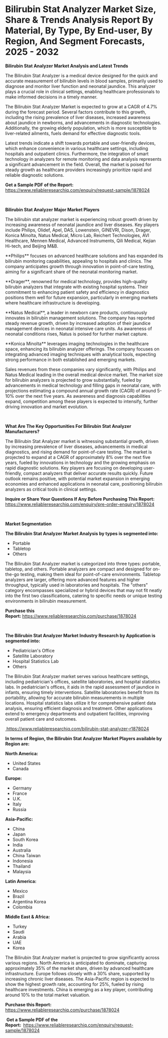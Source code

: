 <p><h1>Bilirubin Stat Analyzer Market Size, Share & Trends Analysis Report By Material, By Type, By End-user, By Region, And Segment Forecasts, 2025 - 2032</h1></p><p><strong>Bilirubin Stat Analyzer Market Analysis and Latest Trends</strong></p>
<p><p>The Bilirubin Stat Analyzer is a medical device designed for the quick and accurate measurement of bilirubin levels in blood samples, primarily used to diagnose and monitor liver function and neonatal jaundice. This analyzer plays a crucial role in clinical settings, enabling healthcare professionals to make informed decisions in a timely manner.</p><p>The Bilirubin Stat Analyzer Market is expected to grow at a CAGR of 4.7% during the forecast period. Several factors contribute to this growth, including the rising prevalence of liver diseases, increased awareness about jaundice in newborns, and advancements in diagnostic technologies. Additionally, the growing elderly population, which is more susceptible to liver-related ailments, fuels demand for effective diagnostic tools.</p><p>Latest trends indicate a shift towards portable and user-friendly devices, which enhance convenience in various healthcare settings, including hospitals and outpatient clinics. Furthermore, the integration of smart technology in analyzers for remote monitoring and data analysis represents a significant advancement in the field. Overall, the market is poised for steady growth as healthcare providers increasingly prioritize rapid and reliable diagnostic solutions.</p></p>
<p><strong>Get a Sample PDF of the Report:&nbsp;</strong> <a href="https://www.reliableresearchiq.com/enquiry/request-sample/1878024?utm_campaign=2481&utm_medium=2&utm_source=Github&utm_content=ia&utm_term=13042025&utm_id=bilirubin-stat-analyzer">https://www.reliableresearchiq.com/enquiry/request-sample/1878024</a></p>
<p>&nbsp;</p>
<p><strong>Bilirubin Stat Analyzer Major Market Players</strong></p>
<p><p>The bilirubin stat analyzer market is experiencing robust growth driven by increasing awareness of neonatal jaundice and liver diseases. Key players include Philips, Olidef, Apel, DAS, Lowenstein, GINEVRI, Dison, Drager, Konica Minolta, Natus Medical, Micro Lab, Reichert Technologies, AVI Healthcare, Mennen Medical, Advanced Instruments, Qili Medical, Kejian Hi-tech, and Beijing M&B.</p><p>**Philips** focuses on advanced healthcare solutions and has expanded its bilirubin monitoring capabilities, appealing to hospitals and clinics. The company anticipates growth through innovation in point-of-care testing, aiming for a significant share of the neonatal monitoring market.</p><p>**Drager**, renowned for medical technology, provides high-quality bilirubin analyzers that integrate with existing hospital systems. Their commitment to enhancing patient safety and efficiency in diagnostics positions them well for future expansion, particularly in emerging markets where healthcare infrastructure is developing.</p><p>**Natus Medical**, a leader in newborn care products, continuously innovates in bilirubin management solutions. The company has reported steady revenue growth, driven by increased adoption of their jaundice management devices in neonatal intensive care units. As awareness of neonatal conditions rises, Natus is poised for further market capture.</p><p>**Konica Minolta** leverages imaging technologies in the healthcare space, enhancing its bilirubin analyzer offerings. The company focuses on integrating advanced imaging techniques with analytical tools, expecting strong performance in both established and emerging markets.</p><p>Sales revenues from these companies vary significantly, with Philips and Natus Medical leading in the overall medical device market. The market size for bilirubin analyzers is projected to grow substantially, fueled by advancements in medical technology and filling gaps in neonatal care, with projections estimating a compound annual growth rate (CAGR) of around 5-10% over the next five years. As awareness and diagnosis capabilities expand, competition among these players is expected to intensify, further driving innovation and market evolution.</p></p>
<p>&nbsp;</p>
<p><strong>What Are The Key Opportunities For Bilirubin Stat Analyzer Manufacturers?</strong></p>
<p><p>The Bilirubin Stat Analyzer market is witnessing substantial growth, driven by increasing prevalence of liver diseases, advancements in medical diagnostics, and rising demand for point-of-care testing. The market is projected to expand at a CAGR of approximately 8% over the next five years, fueled by innovations in technology and the growing emphasis on rapid diagnostic solutions. Key players are focusing on developing user-friendly, compact analyzers that deliver accurate results quickly. Future outlook remains positive, with potential market expansion in emerging economies and enhanced applications in neonatal care, positioning bilirubin analyzers as critical tools in clinical settings.</p></p>
<p><strong>Inquire or Share Your Questions If Any Before Purchasing This Report:</strong> <a href="https://www.reliableresearchiq.com/enquiry/pre-order-enquiry/1878024?utm_campaign=2481&utm_medium=2&utm_source=Github&utm_content=ia&utm_term=13042025&utm_id=bilirubin-stat-analyzer">https://www.reliableresearchiq.com/enquiry/pre-order-enquiry/1878024</a></p>
<p>&nbsp;</p>
<p><strong>Market Segmentation</strong></p>
<p><strong>The Bilirubin Stat Analyzer Market Analysis by types is segmented into:</strong></p>
<p><ul><li>Portable</li><li>Tabletop</li><li>Others</li></ul></p>
<p><p>The Bilirubin Stat Analyzer market is categorized into three types: portable, tabletop, and others. Portable analyzers are compact and designed for on-the-go testing, making them ideal for point-of-care environments. Tabletop analyzers are larger, offering more advanced features and higher throughput, typically used in laboratories and hospitals. The "others" category encompasses specialized or hybrid devices that may not fit neatly into the first two classifications, catering to specific needs or unique testing environments in bilirubin measurement.</p></p>
<p><strong>Purchase this Report:&nbsp;</strong><a href="https://www.reliableresearchiq.com/purchase/1878024?utm_campaign=2481&utm_medium=2&utm_source=Github&utm_content=ia&utm_term=13042025&utm_id=bilirubin-stat-analyzer">https://www.reliableresearchiq.com/purchase/1878024</a></p>
<p>&nbsp;</p>
<p><strong>The Bilirubin Stat Analyzer Market Industry Research by Application is segmented into:</strong></p>
<p><ul><li>Pediatrician's Office</li><li>Satellite Laboratory</li><li>Hospital Statistics Lab</li><li>Others</li></ul></p>
<p><p>The Bilirubin Stat Analyzer market serves various healthcare settings, including pediatrician's offices, satellite laboratories, and hospital statistics labs. In pediatrician's offices, it aids in the rapid assessment of jaundice in infants, ensuring timely interventions. Satellite laboratories benefit from its portability, allowing for accurate bilirubin measurements in multiple locations. Hospital statistics labs utilize it for comprehensive patient data analysis, ensuring efficient diagnosis and treatment. Other applications extend to emergency departments and outpatient facilities, improving overall patient care and outcomes.</p></p>
<p><a href="https://www.reliableresearchiq.com/bilirubin-stat-analyzer-r1878024?utm_campaign=2481&utm_medium=2&utm_source=Github&utm_content=ia&utm_term=13042025&utm_id=bilirubin-stat-analyzer">&nbsp;https://www.reliableresearchiq.com/bilirubin-stat-analyzer-r1878024</a></p>
<p><strong>In terms of Region, the Bilirubin Stat Analyzer Market Players available by Region are:</strong></p>
<p>
    <p> <strong> North America: </strong>
        <ul>
            <li>United States</li>
            <li>Canada</li>
        </ul>
        </p> 
    <p> <strong> Europe: </strong>
        <ul>
            <li>Germany</li>
            <li>France</li>
            <li>U.K.</li>
            <li>Italy</li>
            <li>Russia</li>
        </ul>
        </p> 
    <p> <strong> Asia-Pacific: </strong>
        <ul>
            <li>China</li>
            <li>Japan</li>
            <li>South Korea</li>
            <li>India</li>
            <li>Australia</li>
            <li>China Taiwan</li>
            <li>Indonesia</li>
            <li>Thailand</li>
            <li>Malaysia</li>
        </ul>
        </p> 
    <p> <strong> Latin America: </strong>
        <ul>
            <li>Mexico</li>
            <li>Brazil</li>
            <li>Argentina Korea</li>
            <li>Colombia</li>
        </ul>
        </p> 
    <p> <strong> Middle East & Africa: </strong>
        <ul>
            <li>Turkey</li>
            <li>Saudi</li>
            <li>Arabia</li>
            <li>UAE</li>
            <li>Korea</li>
        </ul>
    </p>
    </p>
<p><p>The Bilirubin Stat Analyzer market is projected to grow significantly across various regions. North America is anticipated to dominate, capturing approximately 35% of the market share, driven by advanced healthcare infrastructure. Europe follows closely with a 30% share, supported by increasing chronic liver diseases. The Asia-Pacific region is expected to show the highest growth rate, accounting for 25%, fueled by rising healthcare investments. China is emerging as a key player, contributing around 10% to the total market valuation.</p></p>
<p><strong>Purchase this Report: </strong><a href="https://www.reliableresearchiq.com/purchase/1878024?utm_campaign=2481&utm_medium=2&utm_source=Github&utm_content=ia&utm_term=13042025&utm_id=bilirubin-stat-analyzer">https://www.reliableresearchiq.com/purchase/1878024</a></p>
<p>&nbsp;<strong>Get a Sample PDF of the Report:&nbsp;&nbsp;</strong><a href="https://www.reliableresearchiq.com/enquiry/request-sample/1878024?utm_campaign=2481&utm_medium=2&utm_source=Github&utm_content=ia&utm_term=13042025&utm_id=bilirubin-stat-analyzer">https://www.reliableresearchiq.com/enquiry/request-sample/1878024</a></p>
<p><strong></strong></p>
<p><p></p><p></p><p></p></p>